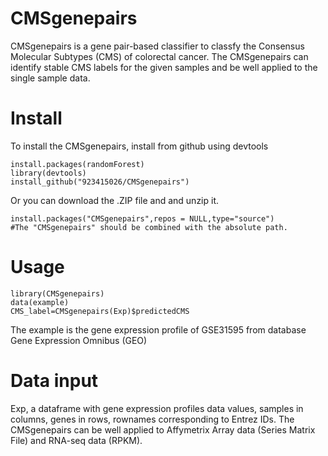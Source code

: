 # CMSgenepairs
CMSgenepairs is a gene pair-based classifier to classfy the Consensus Molecular Subtypes (CMS) of colorectal cancer. The CMSgenepairs can  identify stable CMS labels for the given samples and be well applied to the single sample data.

# Install
To install the CMSgenepairs, install from github using devtools
```
install.packages(randomForest)
library(devtools)
install_github("923415026/CMSgenepairs")
```
Or you can download the .ZIP file and and unzip it.
```
install.packages("CMSgenepairs",repos = NULL,type="source")
#The "CMSgenepairs" should be combined with the absolute path.
```
# Usage
```
library(CMSgenepairs)
data(example)
CMS_label=CMSgenepairs(Exp)$predictedCMS
```
The example is the gene expression profile of GSE31595 from database Gene Expression Omnibus (GEO)
# Data input
Exp, a dataframe with gene expression profiles data values, samples in columns, genes in rows, rownames corresponding to Entrez IDs. 
The CMSgenepairs can be well applied to Affymetrix Array data (Series Matrix File) and RNA-seq data (RPKM). 
